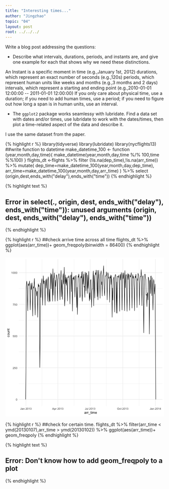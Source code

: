 ```yaml
---
title: "Interesting times..."
author: "Jingzhao"
topic: "04"
layout: post
root: ../../../
---
```




Write a blog post addressing the questions:


- Describe what intervals, durations, periods, and instants are, and give one example for each that shows why we need these distinctions.

An Instant is a specific moment in time (e.g.,January 1st, 2012)
durations, which represent an exact number of seconds (e.g.,120s)
periods, which represent human units like weeks and months (e.g.,3 months and 2 days)
intervals, which represent a starting and ending point (e.g.,2010-01-01 12:00:00 -- 2011-01-01 12:00:00)
If you only care about physical time, use a duration; 
if you need to add human times, use a period; 
if you need to figure out how long a span is in human units, use an interval.



- The `ggplot2` package works seamlessy with lubridate. Find a data set with dates and/or times, use lubridate to work with the dates/times, then plot a time-related aspect of the data and describe it.  

I use the same dataset from the paper.

{% highlight r %}
library(tidyverse)
library(lubridate)
library(nycflights13)
##write function to datetime
make_datetime_100 <- function (year,month,day,time){
  make_datetime(year,month,day,time %/% 100,time %%100)
}
flights_dt <-flights %>% 
  filter (!is.na(dep_time),!is.na(arr_time)) %>% 
  mutate(
    dep_time=make_datetime_100(year,month,day,dep_time),
    arr_time=make_datetime_100(year,month,day,arr_time)
  ) %>% 
  select (origin,dest,ends_with("delay"),ends_with("time"))
{% endhighlight %}



{% highlight text %}
## Error in select(., origin, dest, ends_with("delay"), ends_with("time")): unused arguments (origin, dest, ends_with("delay"), ends_with("time"))
{% endhighlight %}



{% highlight r %}
##check arrive time across all time
flights_dt %>% 
  ggplot(aes(arr_time))+
  geom_freqpoly(binwidth = 86400)
{% endhighlight %}

![center](../figure/04/Jingzhao/unnamed-chunk-1-1.png)

{% highlight r %}
##check for certain time.
flights_dt %>% 
  filter(arr_time < ymd(20130107),arr_time > ymd(20130102)) %>% 
  ggplot(aes(arr_time))+
  geom_freqpoly
{% endhighlight %}



{% highlight text %}
## Error: Don't know how to add geom_freqpoly to a plot
{% endhighlight %}
